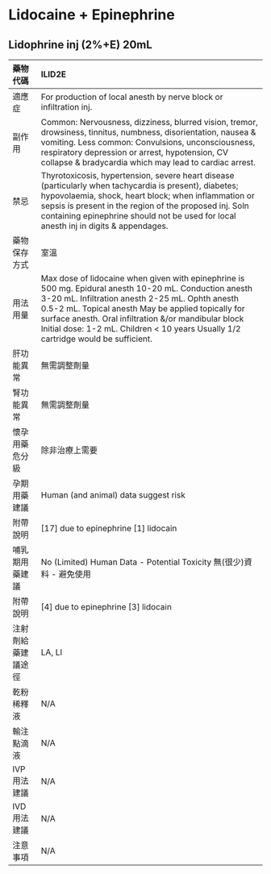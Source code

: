 # Lidocaine + Epinephrine

## Lidophrine inj (2%+E) 20mL

| 藥物代碼           | ILID2E                                                                                                                                                                                                                                                                                                                                                         |
|:-------------------|:---------------------------------------------------------------------------------------------------------------------------------------------------------------------------------------------------------------------------------------------------------------------------------------------------------------------------------------------------------------|
| 適應症             | For production of local anesth by nerve block or infiltration inj.                                                                                                                                                                                                                                                                                             |
| 副作用             | Common: Nervousness, dizziness, blurred vision, tremor, drowsiness, tinnitus, numbness, disorientation, nausea & vomiting. Less common: Convulsions, unconsciousness, respiratory depression or arrest, hypotension, CV collapse & bradycardia which may lead to cardiac arrest.                                                                               |
| 禁忌               | Thyrotoxicosis, hypertension, severe heart disease (particularly when tachycardia is present), diabetes; hypovolaemia, shock, heart block; when inflammation or sepsis is present in the region of the proposed inj. Soln containing epinephrine should not be used for local anesth inj in digits & appendages.                                               |
| 藥物保存方式       | 室溫                                                                                                                                                                                                                                                                                                                                                           |
| 用法用量           | Max dose of lidocaine when given with epinephrine is 500 mg. Epidural anesth 10-20 mL. Conduction anesth 3-20 mL. Infiltration anesth 2-25 mL. Ophth anesth 0.5-2 mL. Topical anesth May be applied topically for surface anesth. Oral infiltration &/or mandibular block Initial dose: 1-2 mL. Children < 10 years Usually 1/2 cartridge would be sufficient. |
| 肝功能異常         | 無需調整劑量                                                                                                                                                                                                                                                                                                                                                   |
| 腎功能異常         | 無需調整劑量                                                                                                                                                                                                                                                                                                                                                   |
| 懷孕用藥危分級     | 除非治療上需要                                                                                                                                                                                                                                                                                                                                                 |
| 孕期用藥建議       | Human (and animal) data suggest risk                                                                                                                                                                                                                                                                                                                           |
| 附帶說明           | [17] due to epinephrine [1] lidocain                                                                                                                                                                                                                                                                                                                           |
| 哺乳期用藥建議     | No (Limited) Human Data - Potential Toxicity 無(很少)資料 - 避免使用                                                                                                                                                                                                                                                                                           |
| 附帶說明           | [4] due to epinephrine [3] lidocain                                                                                                                                                                                                                                                                                                                            |
| 注射劑給藥建議途徑 | LA, LI                                                                                                                                                                                                                                                                                                                                                         |
| 乾粉稀釋液         | N/A                                                                                                                                                                                                                                                                                                                                                            |
| 輸注點滴液         | N/A                                                                                                                                                                                                                                                                                                                                                            |
| IVP 用法建議       | N/A                                                                                                                                                                                                                                                                                                                                                            |
| IVD 用法建議       | N/A                                                                                                                                                                                                                                                                                                                                                            |
| 注意事項           | N/A                                                                                                                                                                                                                                                                                                                                                            |

